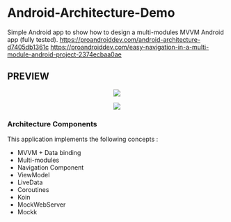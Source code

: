 # Android-Architecture-Demo
Simple Android app to show how to design a multi-modules MVVM Android app (fully tested).
https://proandroiddev.com/android-architecture-d7405db1361c
https://proandroiddev.com/easy-navigation-in-a-multi-module-android-project-2374ecbaa0ae
## PREVIEW
<p align="center">
 <img src ="https://cdn-images-1.medium.com/max/800/1*Sorl2k9CBRPKA_fQ5rauWA.png"/>
</p>

<p align="center">
 <img src ="https://miro.medium.com/max/1750/1*t3wkUWCWnG1fzbm4oDBZsQ.png"/>
</p>

### Architecture Components
This application implements the following concepts :
- MVVM + Data binding
- Multi-modules
- Navigation Component
- ViewModel
- LiveData
- Coroutines
- Koin
- MockWebServer
- Mockk
